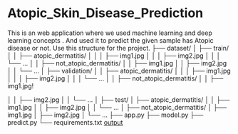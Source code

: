 # Atopic_Skin_Disease_Prediction
This is an web application where we used machine learning and deep learning concepts . And used it to predict the given sample has Atopic disease or not.
Use this structure for the project.
├── dataset/
│   ├── train/
│   │   ├── atopic_dermatitis/
│   │   │   ├── img1.jpg
│   │   │   ├── img2.jpg
│   │   │   └── ...
│   │   ├── not_atopic_dermatitis/
│   │       ├── img1.jpg
│   │       ├── img2.jpg
│   │       └── ...
│   ├── validation/
│   │   ├── atopic_dermatitis/
│   │   │   ├── img1.jpg
│   │   │   ├── img2.jpg
│   │   │   └── ...
│   │   ├── not_atopic_dermatitis/
│   │       ├── img1.jpg!

│   │       ├── img2.jpg
│   │       └── ...
│   ├── test/
│       ├── atopic_dermatitis/
│       │   ├── img1.jpg
│       │   ├── img2.jpg
│       │   └── ...
│       ├── not_atopic_dermatitis/
│           ├── img1.jpg
│           ├── img2.jpg
│           └── ...
├── app.py
├── model.py
├── predict.py
└── requirements.txt
[output](https://github.com/user-attachments/assets/86cf5670-61e0-4217-ba4a-ef454d2a1578)
